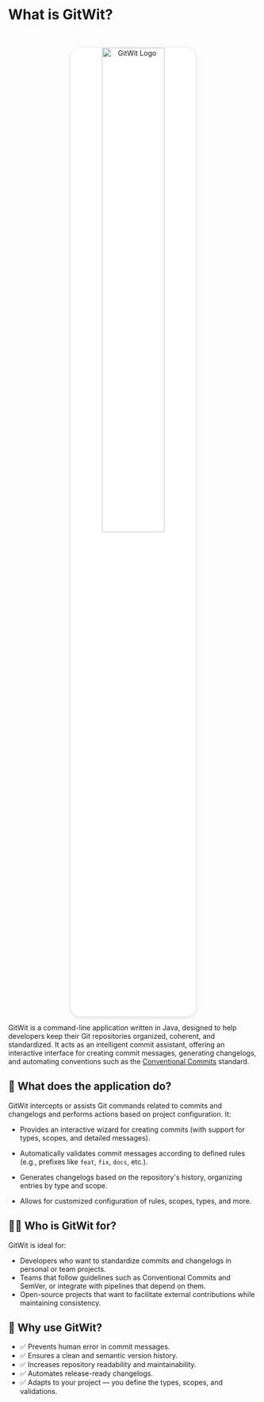 # What is GitWit?

<br>
<p align="center">
  <picture>
    <img src="/banner.webp" alt="GitWit Logo" width="50%" style="background-color: rgba(255, 255, 255, 0.85); border-radius: 20px; display: inline-block; box-shadow: 0 2px 8px rgba(0,0,0,0.15);">
  </picture>
</p>

GitWit is a command-line application written in Java, designed to help developers keep their Git repositories organized, coherent, and standardized.
It acts as an intelligent commit assistant, offering an interactive interface for creating commit messages, generating changelogs, and automating conventions such as the [Conventional Commits](https://www.conventionalcommits.org/) standard.

## 🧠 What does the application do?

GitWit intercepts or assists Git commands related to commits and changelogs and performs actions based on project
configuration. It:

- Provides an interactive wizard for creating commits (with support for types, scopes, and detailed messages).
- Automatically validates commit messages according to defined rules (e.g., prefixes like `feat`, `fix`, `docs`, etc.).

- Generates changelogs based on the repository's history, organizing entries by type and scope.
- Allows for customized configuration of rules, scopes, types, and more.

## 🧑‍💻 Who is GitWit for?

GitWit is ideal for:

- Developers who want to standardize commits and changelogs in personal or team projects.
- Teams that follow guidelines such as Conventional Commits and SemVer, or integrate with pipelines that depend on them.
- Open-source projects that want to facilitate external contributions while maintaining consistency.

## 🎯 Why use GitWit?

- ✅ Prevents human error in commit messages.
- ✅ Ensures a clean and semantic version history.
- ✅ Increases repository readability and maintainability.
- ✅ Automates release-ready changelogs.
- ✅ Adapts to your project — you define the types, scopes, and validations.
